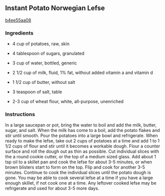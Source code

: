 ## Instant Potato Norwegian Lefse

[b4ee55aa08](http://www.food.com/recipe/instant-potato-norwegian-lefse-271124)

### Ingredients

 - 4 cup of potatoes, raw, skin

 - 4 tablespoon of sugars, granulated

 - 3 cup of water, bottled, generic

 - 2 1/2 cup of milk, fluid, 1% fat, without added vitamin a and vitamin d

 - 1 1/2 cup of butter, without salt

 - 3 teaspoon of salt, table

 - 2-3 cup of wheat flour, white, all-purpose, unenriched

### Instructions

In a large saucepan or pot, bring the water to boil and add the milk, butter, sugar, and salt. When the milk has come to a boil, add the potato flakes and stir until smooth. Pour the potatoes into a large bowl and refrigerate. When ready to make the lefse, take out 2 cups of potatoes at a time and add 1 to 1 1/2 cups of flour and stir until it becomes a workable dough. Flour a counter surface and roll the dough out as thin as possible. Cut individual slices with the a round cookie cutter, or the top of a medium sized glass. Add about 1 tsp oil to a skillet pan and cook the lefse for about 3-5 minutes, or when brown blisters start to form on the top. Flip and cook for another 3-5 minutes. Continue to cook the individual slices until the potato dough is gone. You may be able to cook several lefse at a time if you have a large enough skillet, if not cook one at a time. Any leftover cooked lefse may be refrigerate and used for about 3-5 more days.